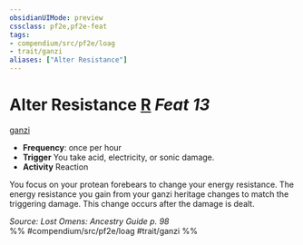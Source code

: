 ```yaml
---
obsidianUIMode: preview
cssclass: pf2e,pf2e-feat
tags:
- compendium/src/pf2e/loag
- trait/ganzi
aliases: ["Alter Resistance"]
---
```

# Alter Resistance  [R](../../rules/core-rulebook/chapter-9-playing-the-game.md#Actions "Reaction") *Feat 13*  
[ganzi](../../rules/traits/ganzi-loag.md)  

- **Frequency**: once per hour
- **Trigger** You take acid, electricity, or sonic damage.
- **Activity** Reaction

You focus on your protean forebears to change your energy resistance. The energy resistance you gain from your ganzi heritage changes to match the triggering damage. This change occurs after the damage is dealt.

*Source: Lost Omens: Ancestry Guide p. 98*  
%% #compendium/src/pf2e/loag #trait/ganzi %%